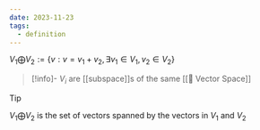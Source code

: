 ```yaml
---
date: 2023-11-23
tags:
  - definition
---
```

$V_1 \bigoplus V_2 := \{ v: v=v_1 + v_2, \exists v_1 \in V_1, v_2 \in V_2 \}$ 

>[!info]-
> $V_i$ are [[subspace]]s of the same [[📘 Vector Space]]

>[!tip]
> $V_1 \bigoplus V_2$ is the set of vectors spanned by the vectors in $V_1$ and $V_2$ 